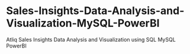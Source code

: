 # Sales-Insights-Data-Analysis-and-Visualization-MySQL-PowerBI
 Atliq Sales Insights Data Analysis and Visualization using SQL MySQL PowerBI
